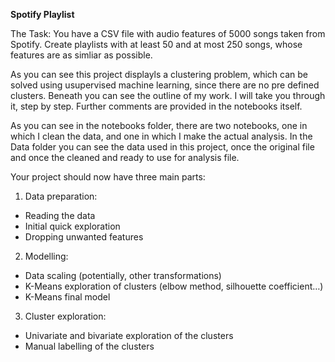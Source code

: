 **Spotify Playlist**

The Task: You have a CSV file with audio features of 5000 songs taken from Spotify. Create playlists with at least 50 and at most 250 songs, whose features are as simliar as possible.

As you can see this project displayls a clustering problem, which can be solved using usupervised machine learning, since there are no pre defined clusters. Beneath you can see the outline of my work. I will take you through it, step by step. Further comments are provided in the notebooks itself.

As you can see in the notebooks folder, there are two notebooks, one in which I clean the data, and one in which I make the actual analysis. In the Data folder you can see the data used in this project, once the original file and once the cleaned and ready to use for analysis file.

Your project should now have three main parts:

1. Data preparation:
- Reading the data
- Initial quick exploration
- Dropping unwanted features
2. Modelling:
- Data scaling (potentially, other transformations)
- K-Means exploration of clusters (elbow method, silhouette coefficient…)
- K-Means final model
3. Cluster exploration:
- Univariate and bivariate exploration of the clusters
- Manual labelling of the clusters

